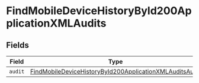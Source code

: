 # FindMobileDeviceHistoryById200ApplicationXMLAudits


## Fields

| Field                                                                                                                                         | Type                                                                                                                                          | Required                                                                                                                                      | Description                                                                                                                                   |
| --------------------------------------------------------------------------------------------------------------------------------------------- | --------------------------------------------------------------------------------------------------------------------------------------------- | --------------------------------------------------------------------------------------------------------------------------------------------- | --------------------------------------------------------------------------------------------------------------------------------------------- |
| `audit`                                                                                                                                       | [FindMobileDeviceHistoryById200ApplicationXMLAuditsAudit](../../models/operations/findmobiledevicehistorybyid200applicationxmlauditsaudit.md) | :heavy_minus_sign:                                                                                                                            | N/A                                                                                                                                           |